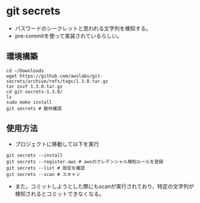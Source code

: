 # git secrets
- パスワードのシークレットと思われる文字列を検知する。
- pre-commitを使って実装されているらしい。
## 環境構築

```shell
cd ~/Downloads
wget https://github.com/awslabs/git-secrets/archive/refs/tags/1.3.0.tar.gz
tar zxvf 1.3.0.tar.gz
cd git-secrets-1.3.0/
ls
sudo make install
git secrets # 動作確認
```
## 使用方法
- プロジェクトに移動して以下を実行

```shell
git secrets --install
git secrets --register-aws # awsのクレデンシャル検知ルールを登録
git secrets --list # 設定を確認
git secrets --scan # スキャン
```
- また，コミットしようとした際にもscanが実行されており，特定の文字列が検知されるとコミットできなくなる。
